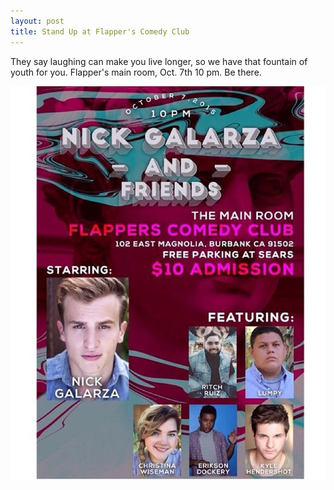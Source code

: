 ```yaml
---
layout: post
title: Stand Up at Flapper's Comedy Club
---
```


They say laughing can make you live longer, so we have that fountain of youth for you. Flapper's main room, Oct. 7th 10 pm. Be there.

![Flapper's Comedy Club Poster](/public/imgs/2015_10_06_flappers_comedy_poster.jpg "Flapper's Comedy Club Poster")
